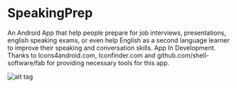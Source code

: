 # SpeakingPrep
An Android App that help people prepare for job interviews, presentations, english speaking exams, or even help English as a second language learner to improve their speaking and conversation skills. App In Development.<br/>
Thanks to Icons4android.com, Iconfinder.com and github.com/shell-software/fab for providing necessary tools for this app.

![alt tag](http://i.imgur.com/GBm0QAzl.png)
